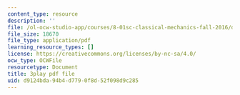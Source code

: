 ```yaml
---
content_type: resource
description: ''
file: /ol-ocw-studio-app/courses/8-01sc-classical-mechanics-fall-2016/d9124bda94b4d7790f8d52f098d9c285_ofgusnhQ07Q.pdf
file_size: 18670
file_type: application/pdf
learning_resource_types: []
license: https://creativecommons.org/licenses/by-nc-sa/4.0/
ocw_type: OCWFile
resourcetype: Document
title: 3play pdf file
uid: d9124bda-94b4-d779-0f8d-52f098d9c285
---
```

